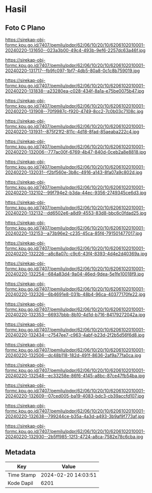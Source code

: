 # Hasil

## Foto C Plano

https://sirekap-obj-formc.kpu.go.id/7407/pemilu/pdpr/62/06/10/20/10/6206102010001-20240220-131650--023a3b00-49c4-493b-9ef6-2257dc63a46f.jpg

https://sirekap-obj-formc.kpu.go.id/7407/pemilu/pdpr/62/06/10/20/10/6206102010001-20240220-131717--fb9fc097-1bf7-4db5-80a8-0c1c8b759019.jpg

https://sirekap-obj-formc.kpu.go.id/7407/pemilu/pdpr/62/06/10/20/10/6206102010001-20240220-131838--a23280ea-c028-434f-8a1a-e75be0075b47.jpg

https://sirekap-obj-formc.kpu.go.id/7407/pemilu/pdpr/62/06/10/20/10/6206102010001-20240220-131908--70f9987c-f920-4749-8cc2-7c0b03c7108c.jpg

https://sirekap-obj-formc.kpu.go.id/7407/pemilu/pdpr/62/06/10/20/10/6206102010001-20240220-131931--875f21f2-811c-4d18-8fad-85aeaba222c4.jpg

https://sirekap-obj-formc.kpu.go.id/7407/pemilu/pdpr/62/06/10/20/10/6206102010001-20240220-132006--777ac00f-6769-4b47-840d-0ceb2a8e8818.jpg

https://sirekap-obj-formc.kpu.go.id/7407/pemilu/pdpr/62/06/10/20/10/6206102010001-20240220-132031--f2bf560e-3b8c-4916-a143-8fa07a9c802d.jpg

https://sirekap-obj-formc.kpu.go.id/7407/pemilu/pdpr/62/06/10/20/10/6206102010001-20240220-132102--99f794e2-b3da-44ec-9356-2749345ce6d3.jpg

https://sirekap-obj-formc.kpu.go.id/7407/pemilu/pdpr/62/06/10/20/10/6206102010001-20240220-132132--dd6502e6-a8d9-4553-83d8-bbc6c0fdad25.jpg

https://sirekap-obj-formc.kpu.go.id/7407/pemilu/pdpr/62/06/10/20/10/6206102010001-20240220-132153--a73b96e2-c235-45ca-85f4-791501477017.jpg

https://sirekap-obj-formc.kpu.go.id/7407/pemilu/pdpr/62/06/10/20/10/6206102010001-20240220-132226--a8c8a07c-c9c6-43f4-8393-4d4e2d40369a.jpg

https://sirekap-obj-formc.kpu.go.id/7407/pemilu/pdpr/62/06/10/20/10/6206102010001-20240220-132254--684a83d4-9a04-46ed-9dea-5e1fe10018f9.jpg

https://sirekap-obj-formc.kpu.go.id/7407/pemilu/pdpr/62/06/10/20/10/6206102010001-20240220-132326--6b4691e8-031b-48b4-96ca-40377170fe22.jpg

https://sirekap-obj-formc.kpu.go.id/7407/pemilu/pdpr/62/06/10/20/10/6206102010001-20240220-132353--66937bbb-8b10-4d1d-b716-84179272042a.jpg

https://sirekap-obj-formc.kpu.go.id/7407/pemilu/pdpr/62/06/10/20/10/6206102010001-20240220-132434--c7547ee7-c963-4abf-b23d-2f2b5d56f6d8.jpg

https://sirekap-obj-formc.kpu.go.id/7407/pemilu/pdpr/62/06/10/20/10/6206102010001-20240220-132506--dc48b118-182d-491f-8636-2af9a77fa0ca.jpg

https://sirekap-obj-formc.kpu.go.id/7407/pemilu/pdpr/62/06/10/20/10/6206102010001-20240220-132548--ec33258e-86f6-4145-a8bc-87ce47fb54ba.jpg

https://sirekap-obj-formc.kpu.go.id/7407/pemilu/pdpr/62/06/10/20/10/6206102010001-20240220-132609--07ced005-ba19-4083-bdc3-cb39accfd107.jpg

https://sirekap-obj-formc.kpu.go.id/7407/pemilu/pdpr/62/06/10/20/10/6206102010001-20240220-132638--799244ce-b35a-4a3d-a493-3b9af9f773af.jpg

https://sirekap-obj-formc.kpu.go.id/7407/pemilu/pdpr/62/06/10/20/10/6206102010001-20240220-132930--2b5ff985-12f3-4724-a8ca-7582e78c6cba.jpg


## Metadata

| Key        | Value               |
| ---------- | ------------------- |
| Time Stamp | 2024-02-20 14:03:51 |
| Kode Dapil | 6201                |



